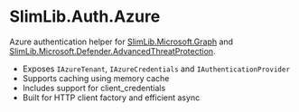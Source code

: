 # SlimLib.Auth.Azure

Azure authentication helper for [SlimLib.Microsoft.Graph](https://github.com/realmjoin/SlimLib.Microsoft.Graph) and [SlimLib.Microsoft.Defender.AdvancedThreatProtection](https://github.com/realmjoin/SlimLib.Microsoft.Defender.AdvancedThreatProtection).

* Exposes `IAzureTenant`, `IAzureCredentials` and `IAuthenticationProvider`
* Supports caching using memory cache
* Includes support for client_credentials
* Built for HTTP client factory and efficient async
